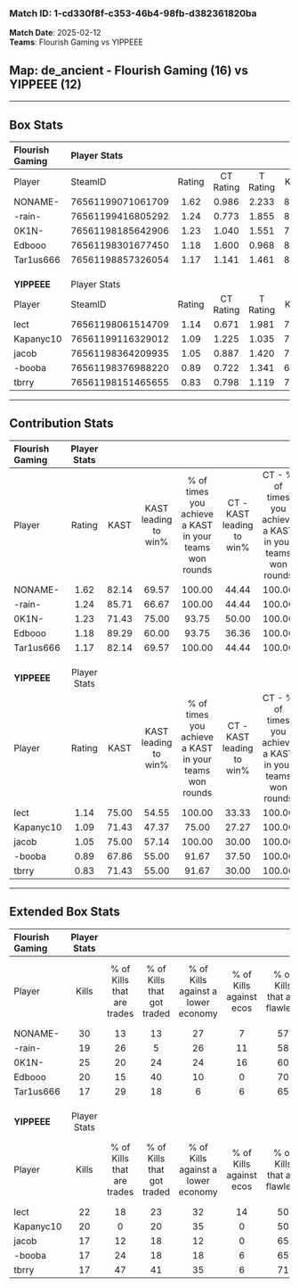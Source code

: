 ### Match ID: 1-cd330f8f-c353-46b4-98fb-d382361820ba  
**Match Date**: 2025-02-12  
**Teams**: Flourish Gaming vs YIPPEEE  

## **Map**: de_ancient - Flourish Gaming (16) vs YIPPEEE (12)  
---  

## Box Stats  

| **Flourish Gaming** | Player Stats      |        |           |          |       |       |       |         |        |      |     |
| :- | :- | :-: | :-: | :-: | :-: | :-: | :-: | :-: | :-: | :-: | :-: |
| Player              | SteamID           | Rating | CT Rating | T Rating | KAST  |  ADR  | Kills | Assists | Deaths | K/D  | HS% |
| NONAME-             | 76561199071061709 |  1.62  |   0.986   |  2.233   | 82.14 | 103.3 |  30   |    6    |   17   | 1.76 | 53  |
| -rain-              | 76561199416805292 |  1.24  |   0.773   |  1.855   | 85.71 | 80.0  |  19   |   14    |   18   | 1.06 | 52  |
| 0K1N-               | 76561198185642906 |  1.23  |   1.040   |  1.551   | 71.43 | 87.5  |  25   |    5    |   22   | 1.14 | 28  |
| Edbooo              | 76561198301677450 |  1.18  |   1.600   |  0.968   | 89.29 | 67.1  |  20   |    5    |   20   | 1.00 | 60  |
| Tar1us666           | 76561198857326054 |  1.17  |   1.141   |  1.461   | 82.14 | 86.3  |  17   |   14    |   18   | 0.94 | 41  |
|                     |                   |        |           |          |       |       |       |         |        |      |     |
|                     |                   |        |           |          |       |       |       |         |        |      |     |
|                     |                   |        |           |          |       |       |       |         |        |      |     |
| **YIPPEEE**         | Player Stats      |        |           |          |       |       |       |         |        |      |     |
| Player              | SteamID           | Rating | CT Rating | T Rating | KAST  |  ADR  | Kills | Assists | Deaths | K/D  | HS% |
| lect                | 76561198061514709 |  1.14  |   0.671   |  1.981   | 75.00 | 90.5  |  22   |    5    |   24   | 0.92 | 54  |
| Kapanyc10           | 76561199116329012 |  1.09  |   1.225   |  1.035   | 71.43 | 89.4  |  20   |    7    |   22   | 0.91 | 70  |
| jacob               | 76561198364209935 |  1.05  |   0.887   |  1.420   | 75.00 | 80.4  |  17   |   11    |   20   | 0.85 | 47  |
| -booba              | 76561198376988220 |  0.89  |   0.722   |  1.341   | 67.86 | 65.4  |  17   |    4    |   22   | 0.77 | 17  |
| tbrry               | 76561198151465655 |  0.83  |   0.798   |  1.119   | 71.43 | 56.4  |  17   |    4    |   25   | 0.68 | 76  |
---  

## Contribution Stats  

| **Flourish Gaming** | Player Stats |       |                      |                                                        |                           |                                                             |                          |                                                            |
| :- | :-: | :-: | :-: | :-: | :-: | :-: | :-: | :-: |
| Player              |    Rating    | KAST  | KAST leading to win% | % of times you achieve a KAST in your teams won rounds | CT - KAST leading to win% | CT - % of times you achieve a KAST in your teams won rounds | T - KAST leading to win% | T - % of times you achieve a KAST in your teams won rounds |
| NONAME-             |     1.62     | 82.14 |        69.57         |                         100.00                         |           44.44           |                           100.00                            |          85.71           |                           100.00                           |
| -rain-              |     1.24     | 85.71 |        66.67         |                         100.00                         |           44.44           |                           100.00                            |          80.00           |                           100.00                           |
| 0K1N-               |     1.23     | 71.43 |        75.00         |                         93.75                          |           50.00           |                           100.00                            |          91.67           |                           91.67                            |
| Edbooo              |     1.18     | 89.29 |        60.00         |                         93.75                          |           36.36           |                           100.00                            |          78.57           |                           91.67                            |
| Tar1us666           |     1.17     | 82.14 |        69.57         |                         100.00                         |           44.44           |                           100.00                            |          85.71           |                           100.00                           |
|                     |              |       |                      |                                                        |                           |                                                             |                          |                                                            |
|                     |              |       |                      |                                                        |                           |                                                             |                          |                                                            |
|                     |              |       |                      |                                                        |                           |                                                             |                          |                                                            |
| **YIPPEEE**         | Player Stats |       |                      |                                                        |                           |                                                             |                          |                                                            |
| Player              |    Rating    | KAST  | KAST leading to win% | % of times you achieve a KAST in your teams won rounds | CT - KAST leading to win% | CT - % of times you achieve a KAST in your teams won rounds | T - KAST leading to win% | T - % of times you achieve a KAST in your teams won rounds |
| lect                |     1.14     | 75.00 |        54.55         |                         100.00                         |           33.33           |                           100.00                            |          69.23           |                           100.00                           |
| Kapanyc10           |     1.09     | 71.43 |        47.37         |                         75.00                          |           27.27           |                           100.00                            |          75.00           |                           66.67                            |
| jacob               |     1.05     | 75.00 |        57.14         |                         100.00                         |           30.00           |                           100.00                            |          81.82           |                           100.00                           |
| -booba              |     0.89     | 67.86 |        55.00         |                         91.67                          |           37.50           |                           100.00                            |          66.67           |                           88.89                            |
| tbrry               |     0.83     | 71.43 |        55.00         |                         91.67                          |           30.00           |                           100.00                            |          80.00           |                           88.89                            |
---  

## Extended Box Stats  

| **Flourish Gaming** | Player Stats |                            |                            |                                    |                         |                              |                                 |        |                             |                                     |                          |                               |                            |
| :- | :-: | :-: | :-: | :-: | :-: | :-: | :-: | :-: | :-: | :-: | :-: | :-: | :-: |
| Player              |    Kills     | % of Kills that are trades | % of Kills that got traded | % of Kills against a lower economy | % of Kills against ecos | % of Kills that are flawless | % of Kills that are close duels | Deaths | % of Deaths that get traded | % of Deaths against a lower economy | % of Deaths against ecos | % of Deaths that are flawless | % of Deaths that are close |
| NONAME-             |      30      |             13             |             13             |                 27                 |            7            |              57              |               10                |   17   |             12              |                 12                  |            0             |              53               |             6              |
| -rain-              |      19      |             26             |             5              |                 26                 |           11            |              58              |                5                |   18   |             39              |                 22                  |            6             |              39               |             17             |
| 0K1N-               |      25      |             20             |             24             |                 24                 |           16            |              60              |               12                |   22   |             18              |                 14                  |            5             |              86               |             0              |
| Edbooo              |      20      |             15             |             40             |                 10                 |            0            |              70              |                0                |   20   |             25              |                 15                  |            5             |              65               |             0              |
| Tar1us666           |      17      |             29             |             18             |                 6                  |            6            |              65              |                6                |   18   |             22              |                 11                  |            0             |              50               |             6              |
|                     |              |                            |                            |                                    |                         |                              |                                 |        |                             |                                     |                          |                               |                            |
|                     |              |                            |                            |                                    |                         |                              |                                 |        |                             |                                     |                          |                               |                            |
|                     |              |                            |                            |                                    |                         |                              |                                 |        |                             |                                     |                          |                               |                            |
| **YIPPEEE**         | Player Stats |                            |                            |                                    |                         |                              |                                 |        |                             |                                     |                          |                               |                            |
| Player              |    Kills     | % of Kills that are trades | % of Kills that got traded | % of Kills against a lower economy | % of Kills against ecos | % of Kills that are flawless | % of Kills that are close duels | Deaths | % of Deaths that get traded | % of Deaths against a lower economy | % of Deaths against ecos | % of Deaths that are flawless | % of Deaths that are close |
| lect                |      22      |             18             |             23             |                 32                 |           14            |              50              |                0                |   24   |             25              |                 21                  |            0             |              67               |             8              |
| Kapanyc10           |      20      |             0              |             20             |                 35                 |            0            |              50              |               10                |   22   |             14              |                 18                  |            5             |              59               |             0              |
| jacob               |      17      |             12             |             18             |                 12                 |            0            |              65              |                6                |   20   |             20              |                 15                  |            5             |              60               |             10             |
| -booba              |      17      |             24             |             18             |                 18                 |            6            |              65              |                6                |   22   |             23              |                 23                  |            5             |              59               |             14             |
| tbrry               |      17      |             47             |             41             |                 35                 |            6            |              71              |                6                |   25   |             16              |                 24                  |            8             |              60               |             4              |
